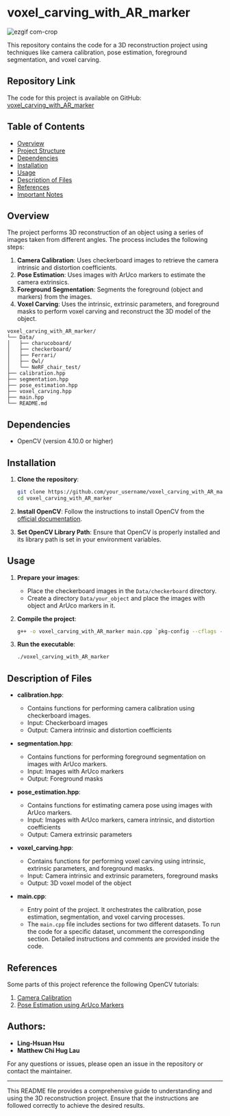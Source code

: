 # voxel_carving_with_AR_marker
![ezgif com-crop](https://github.com/user-attachments/assets/50a687f6-18b2-4b01-b19e-2d7957a73438)

This repository contains the code for a 3D reconstruction project using techniques like camera calibration, pose estimation, foreground segmentation, and voxel carving.
## Repository Link

The code for this project is available on GitHub: [voxel_carving_with_AR_marker](https://github.com/lch0620/voxel_carving_with_AR_marker)

## Table of Contents

- [Overview](#overview)
- [Project Structure](#project-structure)
- [Dependencies](#dependencies)
- [Installation](#installation)
- [Usage](#usage)
- [Description of Files](#description-of-files)
- [References](#references)
- [Important Notes](#important-notes)

## Overview

The project performs 3D reconstruction of an object using a series of images taken from different angles. The process includes the following steps:
1. **Camera Calibration**: Uses checkerboard images to retrieve the camera intrinsic and distortion coefficients.
2. **Pose Estimation**: Uses images with ArUco markers to estimate the camera extrinsics.
3. **Foreground Segmentation**: Segments the foreground (object and markers) from the images.
4. **Voxel Carving**: Uses the intrinsic, extrinsic parameters, and foreground masks to perform voxel carving and reconstruct the 3D model of the object.

``` 
voxel_carving_with_AR_marker/
└── Data/
│   ├── charucoboard/
│   ├── checkerboard/
│   ├── Ferrari/
│   ├── Owl/
│   └── NeRF_chair_test/
├── calibration.hpp
├── segmentation.hpp
├── pose_estimation.hpp
├── voxel_carving.hpp
├── main.hpp
└── README.md  
```


## Dependencies

- OpenCV (version 4.10.0 or higher)

## Installation

1. **Clone the repository**:
    ```bash
    git clone https://github.com/your_username/voxel_carving_with_AR_marker.git
    cd voxel_carving_with_AR_marker
    ```

2. **Install OpenCV**:
    Follow the instructions to install OpenCV from the [official documentation](https://docs.opencv.org/master/df/d65/tutorial_table_of_content_introduction.html).

3. **Set OpenCV Library Path**:
    Ensure that OpenCV is properly installed and its library path is set in your environment variables.

## Usage

1. **Prepare your images**:
    - Place the checkerboard images in the `Data/checkerboard` directory.
    - Create a directory `Data/your_object` and place the images with object and ArUco markers in it.

2. **Compile the project**:
    ```bash
    g++ -o voxel_carving_with_AR_marker main.cpp `pkg-config --cflags --libs opencv4`
    ```

3. **Run the executable**:
    ```bash
    ./voxel_carving_with_AR_marker
    ```

## Description of Files

- **calibration.hpp**:
    - Contains functions for performing camera calibration using checkerboard images.
    - Input: Checkerboard images
    - Output: Camera intrinsic and distortion coefficients

- **segmentation.hpp**:
    - Contains functions for performing foreground segmentation on images with ArUco markers.
    - Input: Images with ArUco markers
    - Output: Foreground masks

- **pose_estimation.hpp**:
    - Contains functions for estimating camera pose using images with ArUco markers.
    - Input: Images with ArUco markers, camera intrinsic, and distortion coefficients
    - Output: Camera extrinsic parameters

- **voxel_carving.hpp**:
    - Contains functions for performing voxel carving using intrinsic, extrinsic parameters, and foreground masks.
    - Input: Camera intrinsic and extrinsic parameters, foreground masks
    - Output: 3D voxel model of the object

- **main.cpp**:
    - Entry point of the project. It orchestrates the calibration, pose estimation, segmentation, and voxel carving processes.
    - The `main.cpp` file includes sections for two different datasets. To run the code for a specific dataset, uncomment the corresponding section. Detailed instructions and comments are provided inside the code.

## References
Some parts of this project reference the following OpenCV tutorials:

1. [Camera Calibration](https://docs.opencv.org/4.x/da/d13/tutorial_aruco_calibration.html)
2. [Pose Estimation using ArUco Markers](https://docs.opencv.org/4.x/db/da9/tutorial_aruco_board_detection.html)

## Authors:
- **Ling-Hsuan Hsu**
- **Matthew Chi Hug Lau**

For any questions or issues, please open an issue in the repository or contact the maintainer.

---

This README file provides a comprehensive guide to understanding and using the 3D reconstruction project. Ensure that the instructions are followed correctly to achieve the desired results.

